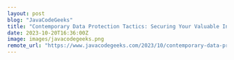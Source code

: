 ```yaml
---
layout: post
blog: "JavaCodeGeeks"
title: "Contemporary Data Protection Tactics: Securing Your Valuable Information"
date: 2023-10-20T16:36:00Z
image: images/javacodegeeks.png
remote_url: "https://www.javacodegeeks.com/2023/10/contemporary-data-protection-tactics-securing-your-valuable-information.html"
---
```

